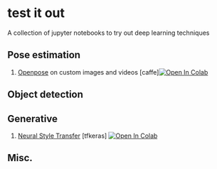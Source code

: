 # test it out
A collection of jupyter notebooks to try out deep learning techniques 

## Pose estimation
1. [Openpose](https://github.com/CMU-Perceptual-Computing-Lab/openpose) on custom images and videos [caffe][![Open In Colab](https://colab.research.google.com/assets/colab-badge.svg)](https://colab.research.google.com/github/Sambhav300899/test-it-out/blob/master/open_pose.ipynb)

## Object detection

## Generative
1. [Neural Style Transfer](https://arxiv.org/abs/1508.06576) [tfkeras] [![Open In Colab](https://colab.research.google.com/assets/colab-badge.svg)](https://colab.research.google.com/github/Sambhav300899/test-it-out/blob/master/Neural_Style_Transfer.ipynb)

## Misc.
